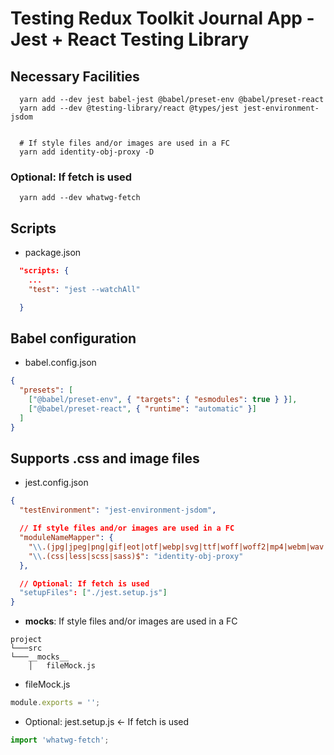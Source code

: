 # Testing Redux Toolkit Journal App - Jest + React Testing Library

## Necessary Facilities

```
  yarn add --dev jest babel-jest @babel/preset-env @babel/preset-react
  yarn add --dev @testing-library/react @types/jest jest-environment-jsdom


  # If style files and/or images are used in a FC
  yarn add identity-obj-proxy -D
```

### Optional: If fetch is used

```
  yarn add --dev whatwg-fetch
```

## Scripts

- package.json

```json
  "scripts: {
    ...
    "test": "jest --watchAll"

  }
```

## Babel configuration

- babel.config.json

```json
{
  "presets": [
    ["@babel/preset-env", { "targets": { "esmodules": true } }],
    ["@babel/preset-react", { "runtime": "automatic" }]
  ]
}
```

## Supports .css and image files

- jest.config.json

```json
{
  "testEnvironment": "jest-environment-jsdom",

  // If style files and/or images are used in a FC
  "moduleNameMapper": {
    "\\.(jpg|jpeg|png|gif|eot|otf|webp|svg|ttf|woff|woff2|mp4|webm|wav|mp3|m4a|aac|oga)$": "<rootDir>/__mocks__/fileMock.js",
    "\\.(css|less|scss|sass)$": "identity-obj-proxy"
  },

  // Optional: If fetch is used
  "setupFiles": ["./jest.setup.js"]
}
```

- **mocks**: If style files and/or images are used in a FC

```
project
└───src
└───__mocks__
    │   fileMock.js

```

- fileMock.js

```js
module.exports = '';
```

- Optional: jest.setup.js <- If fetch is used

```js
import 'whatwg-fetch';
```
